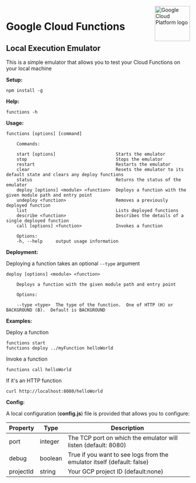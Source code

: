 <img src="https://avatars2.githubusercontent.com/u/2810941?v=3&s=96" alt="Google Cloud Platform logo" title="Google Cloud Platform" align="right" height="96" width="96"/>

# Google Cloud Functions
## Local Execution Emulator

This is a simple emulator that allows you to test your Cloud Functions on your local machine

**Setup:**

    npm install -g

**Help:**

    functions -h

**Usage:**

    functions [options] [command]

        Commands:

        start [options]                       Starts the emulator
        stop                                  Stops the emulator
        restart                               Restarts the emulator
        clear                                 Resets the emulator to its default state and clears any deploy functions
        status                                Returns the status of the emulator
        deploy [options] <module> <function>  Deploys a function with the given module path and entry point
        undeploy <function>                   Removes a previously deployed function
        list                                  Lists deployed functions
        describe <function>                   Describes the details of a single deployed function
        call [options] <function>             Invokes a function

        Options:
        -h, --help     output usage information

**Deployment:**

Deploying a function takes an optional `--type` argument

    deploy [options] <module> <function>

        Deploys a function with the given module path and entry point

        Options:

        --type <type>  The type of the function.  One of HTTP (H) or BACKGROUND (B).  Default is BACKGROUND
    

**Examples:**

Deploy a function

    functions start
    functions deploy ../myFunction helloWorld

Invoke a function

    functions call helloWorld

If it's an HTTP function

    curl http://localhost:8080/helloWorld

**Config:**

A local configuration (**config.js**) file is provided that allows you to configure:

| Property | Type | Description |
|-------|---|----------|
| port | integer | The TCP port on which the emulator will listen (default: 8080) | 
| debug | boolean | True if you want to see logs from the emulator itself (default: false) |
| projectId | string | Your GCP project ID (default:none) |

